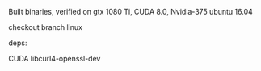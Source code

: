 Built binaries, verified on gtx 1080 Ti, CUDA 8.0, Nvidia-375 ubuntu 16.04  

checkout branch linux

deps:

CUDA
libcurl4-openssl-dev

